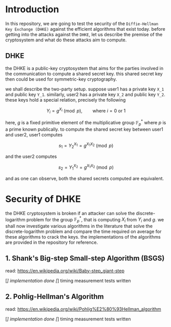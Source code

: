 # Introduction 
In this repository, we are going to test the security of the `Diffie-Hellman Key Exchange (DHKE)` against the efficient algorithms that exist today. before getting into the attacks against the `DHKE`, let us describe the premise of the cryptosystem and what do these attacks aim to compute. 
## DHKE 
the DHKE is a public-key cryptosystem that aims for the parties involved in the communication to compute a shared secret key. this shared secret key then could be used for symmetric-key cryptography.

we shall describe the two-party setup. suppose user1 has a private key `X_1` and public key `Y_1`. similarly, user2 has a private key `X_2` and public key `Y_2`. these keys hold a special relation, precisely the following

$$
Y_i = g^{X_i} \pmod{p}, \qquad \text{where } i = 0 \text { or } 1
$$

here, $g$ is a fixed primitive element of the multiplicative group $\mathbb{F}_p^{*}$ where $p$ is a prime known publically. to compute the shared secret key between user1 and user2, user1 computes 

$$
s_1 = Y_2^{X_1} = g^{X_1 X_2} \pmod{p}
$$

and the user2 computes

$$
s_2 = Y_1^{X_2} = g^{X_1 X_2} \pmod{p}
$$

and as one can observe, both the shared secrets computed are equivalent.
# Security of DHKE
the DHKE cryptosystem is broken if an attacker can solve the discrete-logarithm problem for the group $\mathbb{F}_p^{*}$, that is computing $X_i$ from $Y_i$ and $g$. we shall now investigate various algorithms in the literature that solve the discrete-logarithm problem and compare the time required on average for these algorithms to crack the keys. the implementations of the algorithms are provided in the repository for reference.

## 1. Shank's Big-step Small-step Algorithm (BSGS)
read: https://en.wikipedia.org/wiki/Baby-step_giant-step

[*] implementation done
[*] timing measurement tests written

## 2. Pohlig-Hellman's Algorithm
read: https://en.wikipedia.org/wiki/Pohlig%E2%80%93Hellman_algorithm

[*] implementation done
[*] timing measurement tests written 
